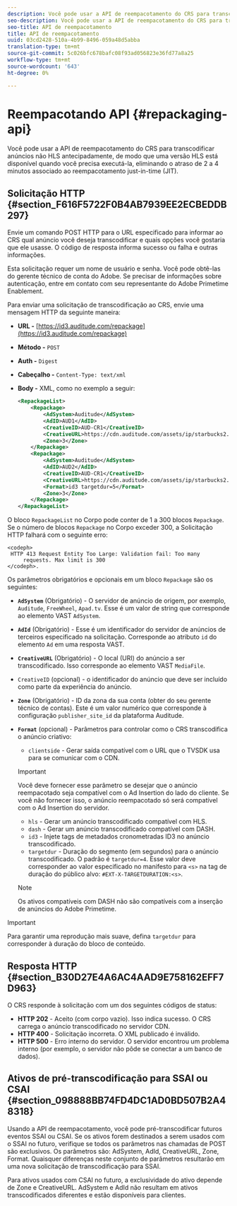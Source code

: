 ```yaml
---
description: Você pode usar a API de reempacotamento do CRS para transcodificar anúncios não HLS antecipadamente, de modo que uma versão HLS está disponível quando você precisa executá-la, eliminando o atraso de 2 a 4 minutos associado ao reempacotamento just-in-time (JIT).
seo-description: Você pode usar a API de reempacotamento do CRS para transcodificar anúncios não HLS antecipadamente, de modo que uma versão HLS está disponível quando você precisa executá-la, eliminando o atraso de 2 a 4 minutos associado ao reempacotamento just-in-time (JIT).
seo-title: API de reempacotamento
title: API de reempacotamento
uuid: 03cd2428-510a-4b99-8496-059a48d5abba
translation-type: tm+mt
source-git-commit: 5c026bfc678bafc08f93ad056823e36fd77a8a25
workflow-type: tm+mt
source-wordcount: '643'
ht-degree: 0%

---
```



# Reempacotando API {#repackaging-api}

Você pode usar a API de reempacotamento do CRS para transcodificar anúncios não HLS antecipadamente, de modo que uma versão HLS está disponível quando você precisa executá-la, eliminando o atraso de 2 a 4 minutos associado ao reempacotamento just-in-time (JIT).

## Solicitação HTTP {#section_F616F5722F0B4AB7939EE2ECBEDDB297}

Envie um comando POST HTTP para o URL especificado para informar ao CRS qual anúncio você deseja transcodificar e quais opções você gostaria que ele usasse. O código de resposta informa sucesso ou falha e outras informações.

Esta solicitação requer um nome de usuário e senha. Você pode obtê-las do gerente técnico de conta do Adobe. Se precisar de informações sobre autenticação, entre em contato com seu representante do Adobe Primetime Enablement.

Para enviar uma solicitação de transcodificação ao CRS, envie uma mensagem HTTP da seguinte maneira:

* **URL -** [https://id3.auditude.com/repackage](https://id3.auditude.com/repackage)

* **Método -** `POST`

* **Auth -** `Digest`

* **Cabeçalho -** `Content-Type: text/xml`

* **Body -** XML, como no exemplo a seguir:

   ```xml
   <RepackageList>
       <Repackage>
           <AdSystem>Auditude</AdSystem>
           <AdID>AUD1</AdID>
           <CreativeID>AUD-CR1</CreativeID>
           <CreativeURL>https://cdn.auditude.com/assets/ip/starbucks2.mp4</CreativeURL>
           <Zone>3</Zone>
       </Repackage>
       <Repackage>
           <AdSystem>Auditude</AdSystem>
           <AdID>AUD2</AdID>
           <CreativeID>AUD-CR1</CreativeID>
           <CreativeURL>https://cdn.auditude.com/assets/ip/starbucks2.mp4</CreativeURL>
           <Format>id3 targetdur=5</Format>
           <Zone>3</Zone>
       </Repackage>
   </RepackageList>
   ```

O bloco `RepackageList` no Corpo pode conter de 1 a 300 blocos `Repackage`. Se o número de blocos `Repackage` no Corpo exceder 300, a Solicitação HTTP falhará com o seguinte erro:

```
<codeph>
 HTTP 413 Request Entity Too Large: Validation fail: Too many
     requests. Max limit is 300
</codeph>.
```


Os parâmetros obrigatórios e opcionais em um bloco `Repackage` são os seguintes:

* **`AdSystem`** (Obrigatório) - O servidor de anúncio de origem, por exemplo,  `Auditude`,  `FreeWheel`,  `Apad.tv`. Esse é um valor de string que corresponde ao elemento VAST `AdSystem`.

* **`AdId`** (Obrigatório) - Esse é um identificador do servidor de anúncios de terceiros especificado na solicitação. Corresponde ao atributo `id` do elemento `Ad` em uma resposta VAST.

* **`CreativeURL`** (Obrigatório) - O local (URI) do anúncio a ser transcodificado. Isso corresponde ao elemento VAST `MediaFile`.

* `CreativeID` (opcional) - o identificador do anúncio que deve ser incluído como parte da experiência do anúncio.
* **`Zone`** (Obrigatório) - ID da zona da sua conta (obter do seu gerente técnico de contas). Este é um valor numérico que corresponde à configuração `publisher_site_id` da plataforma Auditude.

* **`Format`** (opcional) - Parâmetros para controlar como o CRS transcodifica o anúncio criativo:

   * `clientside` - Gerar saída compatível com o URL que o TVSDK usa para se comunicar com o CDN.
   >[!IMPORTANT]
   >
   >Você deve fornecer esse parâmetro se desejar que o anúncio reempacotado seja compatível com o Ad Insertion do lado do cliente. Se você não fornecer isso, o anúncio reempacotado só será compatível com o Ad Insertion do servidor.

   * `hls` - Gerar um anúncio transcodificado compatível com HLS.
   * `dash` - Gerar um anúncio transcodificado compatível com DASH.
   * `id3` - Injete tags de metadados cronometradas ID3 no anúncio transcodificado.
   * `targetdur` - Duração do segmento (em segundos) para o anúncio transcodificado. O padrão é `targetdur=4`. Esse valor deve corresponder ao valor especificado no manifesto para `<s>` na tag de duração do público alvo: `#EXT-X-TARGETDURATION:<s>`.

   >[!NOTE]
   >
   >Os ativos compatíveis com DASH não são compatíveis com a inserção de anúncios do Adobe Primetime.

>[!IMPORTANT]
>
>Para garantir uma reprodução mais suave, defina `targetdur` para corresponder à duração do bloco de conteúdo.

## Resposta HTTP {#section_B30D27E4A6AC4AAD9E758162EFF7D963}

O CRS responde à solicitação com um dos seguintes códigos de status:

* **HTTP 202**  - Aceito (com corpo vazio). Isso indica sucesso. O CRS carrega o anúncio transcodificado no servidor CDN.
* **HTTP 400**  - Solicitação incorreta. O XML publicado é inválido.
* **HTTP 500**  - Erro interno do servidor. O servidor encontrou um problema interno (por exemplo, o servidor não pôde se conectar a um banco de dados).

## Ativos de pré-transcodificação para SSAI ou CSAI {#section_098888BB74FD4DC1AD0BD507B2A48318}

Usando a API de reempacotamento, você pode pré-transcodificar futuros eventos SSAI ou CSAI. Se os ativos forem destinados a serem usados com o SSAI no futuro, verifique se todos os parâmetros nas chamadas de POST são exclusivos. Os parâmetros são: AdSystem, AdId, CreativeURL, Zone, Format. Quaisquer diferenças neste conjunto de parâmetros resultarão em uma nova solicitação de transcodificação para SSAI.

Para ativos usados com CSAI no futuro, a exclusividade do ativo depende de Zone e CreativeURL. AdSystem e AdId não resultam em ativos transcodificados diferentes e estão disponíveis para clientes.
